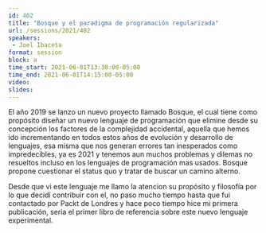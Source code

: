 ```yaml
---
id: 402
title: "Bosque y el paradigma de programación regularizada"
url: /sessions/2021/402
speakers:
 - Joel Ibaceta
format: session
block: a
time_start: 2021-06-01T13:30:00-05:00
time_end: 2021-06-01T14:15:00-05:00
video:
slides:
---
```


El año 2019 se lanzo un nuevo proyecto llamado Bosque, el cual tiene como propósito diseñar un nuevo lenguaje de programación que elimine desde su concepción los factores de la complejidad accidental, aquella que hemos ido incrementando en todos estos años de evolución y desarrollo de lenguajes, esa misma que nos generan errores tan inesperados como impredecibles, ya es 2021 y tenemos aun muchos problemas y dilemas no resueltos incluso en los lenguajes de programación mas usados. Bosque propone cuestionar el status quo y tratar de buscar un camino alterno.

Desde que vi este lenguaje me llamo la atencion su propósito y filosofía por lo que decidí contribuir con el, no paso mucho tiempo hasta que fui contactado por Packt de Londres y hace poco tiempo hice mi primera publicación, seria el primer libro de referencia sobre este nuevo lenguaje experimental.